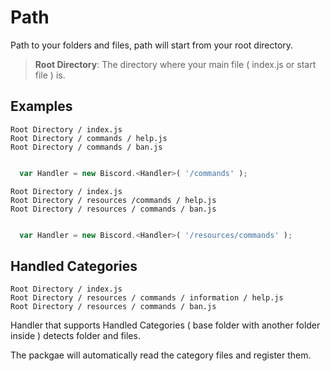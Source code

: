 # Path

Path to your folders and files, path will start from your root directory.

> **Root Directory**: The directory where your main file ( index.js or start file ) is.

## Examples

`Root Directory / index.js` <br>
`Root Directory / commands / help.js ` <br> 
`Root Directory / commands / ban.js ` <br>

```javascript

  var Handler = new Biscord.<Handler>( '/commands' );

```

`Root Directory / index.js` <br>
`Root Directory / resources /commands / help.js ` <br> 
`Root Directory / resources / commands / ban.js ` <br>

```javascript

  var Handler = new Biscord.<Handler>( '/resources/commands' );

```

## Handled Categories

`Root Directory / index.js` <br>
`Root Directory / resources / commands / information / help.js ` <br> 
`Root Directory / resources / commands / ban.js ` <br>

Handler that supports Handled Categories ( base folder with another folder inside ) detects folder and files.

The packgae will automatically read the category files and register them.
